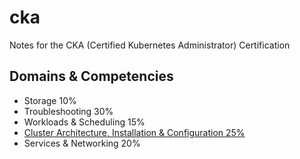 # cka

Notes for the CKA (Certified Kubernetes Administrator) Certification

## Domains & Competencies

- Storage 10%
- Troubleshooting 30%
- Workloads & Scheduling 15%
- [Cluster Architecture, Installation & Configuration 25%](docs/Architecture.md)
- Services & Networking 20%
